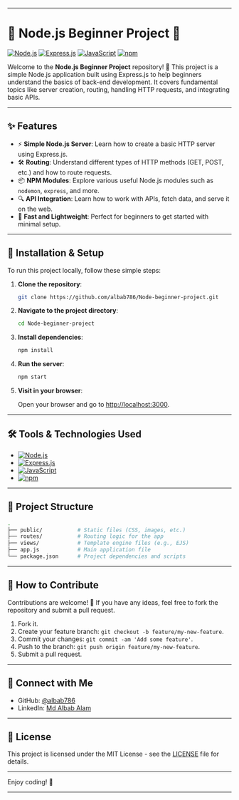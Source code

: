 

---

# 🌟 Node.js Beginner Project 🚀

[![Node.js](https://img.shields.io/badge/Node.js-14.x-brightgreen?logo=nodedotjs&logoColor=white)](https://nodejs.org/) 
[![Express.js](https://img.shields.io/badge/Express.js-4.x-blue?logo=express&logoColor=white)](https://expressjs.com/) 
[![JavaScript](https://img.shields.io/badge/JavaScript-ES6+-f0db4f?logo=javascript&logoColor=white)](https://developer.mozilla.org/en-US/docs/Web/JavaScript) 
[![npm](https://img.shields.io/badge/npm-7.x-red?logo=npm&logoColor=white)](https://www.npmjs.com/)

Welcome to the **Node.js Beginner Project** repository! 🎉 This project is a simple Node.js application built using Express.js to help beginners understand the basics of back-end development. It covers fundamental topics like server creation, routing, handling HTTP requests, and integrating basic APIs.

---

## ✨ Features

- ⚡ **Simple Node.js Server**: Learn how to create a basic HTTP server using Express.js.
- 🛠 **Routing**: Understand different types of HTTP methods (GET, POST, etc.) and how to route requests.
- 📦 **NPM Modules**: Explore various useful Node.js modules such as `nodemon`, `express`, and more.
- 🔍 **API Integration**: Learn how to work with APIs, fetch data, and serve it on the web.
- 🚀 **Fast and Lightweight**: Perfect for beginners to get started with minimal setup.

---

## 🚀 Installation & Setup

To run this project locally, follow these simple steps:

1. **Clone the repository**:

   ```bash
   git clone https://github.com/albab786/Node-beginner-project.git
   ```

2. **Navigate to the project directory**:

   ```bash
   cd Node-beginner-project
   ```

3. **Install dependencies**:

   ```bash
   npm install
   ```

4. **Run the server**:

   ```bash
   npm start
   ```

5. **Visit in your browser**:

   Open your browser and go to [http://localhost:3000](http://localhost:3000).

---

## 🛠 Tools & Technologies Used

- [![Node.js](https://img.shields.io/badge/Node.js-14.x-brightgreen?logo=nodedotjs&logoColor=white)](https://nodejs.org/) 
- [![Express.js](https://img.shields.io/badge/Express.js-4.x-blue?logo=express&logoColor=white)](https://expressjs.com/) 
- [![JavaScript](https://img.shields.io/badge/JavaScript-ES6+-f0db4f?logo=javascript&logoColor=white)](https://developer.mozilla.org/en-US/docs/Web/JavaScript) 
- [![npm](https://img.shields.io/badge/npm-7.x-red?logo=npm&logoColor=white)](https://www.npmjs.com/)

---

## 📂 Project Structure

```bash
.
├── public/           # Static files (CSS, images, etc.)
├── routes/           # Routing logic for the app
├── views/            # Template engine files (e.g., EJS)
├── app.js            # Main application file
└── package.json      # Project dependencies and scripts
```

---

## 📖 How to Contribute

Contributions are welcome! 🎉 If you have any ideas, feel free to fork the repository and submit a pull request.

1. Fork it.
2. Create your feature branch: `git checkout -b feature/my-new-feature`.
3. Commit your changes: `git commit -am 'Add some feature'`.
4. Push to the branch: `git push origin feature/my-new-feature`.
5. Submit a pull request.

---

## 🤝 Connect with Me

- GitHub: [@albab786](https://github.com/albab786)
- LinkedIn: [Md Albab Alam](https://www.linkedin.com/in/albab786/)

---

## 📜 License

This project is licensed under the MIT License - see the [LICENSE](LICENSE) file for details.

---

Enjoy coding! 🎉

---


